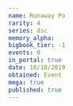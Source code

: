 ```yaml
---
name: Runaway Po
rarity: 4
series: dsc
memory_alpha:
bigbook_tier: -1
events: 0
in_portal: true
date: 10/10/2019
obtained: Event
mega: true
published: true
---
```




